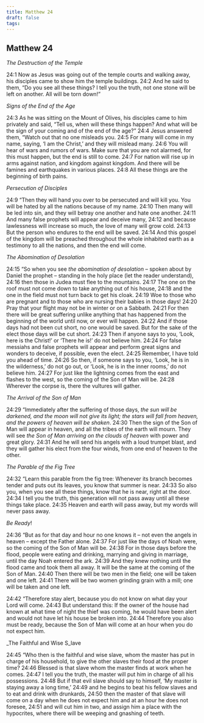```yaml
---
title: Matthew 24
draft: false
tags:
---
```


## Matthew 24
_The Destruction of the Temple_

24:1 Now as Jesus was going out of the temple courts and walking away, his disciples came to show him the temple buildings. 24:2 And he said to them, “Do you see all these things? I tell you the truth, not one stone will be left on another. All will be torn down!”

_Signs of the End of the Age_

24:3 As he was sitting on the Mount of Olives, his disciples came to him privately and said, “Tell us, when will these things happen? And what will be the sign of your coming and of the end of the age?” 24:4 Jesus answered them, “Watch out that no one misleads you. 24:5 For many will come in my name, saying, ‘I am the Christ,’ and they will mislead many. 24:6 You will hear of wars and rumors of wars. Make sure that you are not alarmed, for this must happen, but the end is still to come. 24:7 For nation will rise up in arms against nation, and kingdom against kingdom. And there will be famines and earthquakes in various places. 24:8 All these things are the beginning of birth pains.

_Persecution of Disciples_

24:9 “Then they will hand you over to be persecuted and will kill you. You will be hated by all the nations because of my name. 24:10 Then many will be led into sin, and they will betray one another and hate one another. 24:11 And many false prophets will appear and deceive many, 24:12 and because lawlessness will increase so much, the love of many will grow cold. 24:13 But the person who endures to the end will be saved. 24:14 And this gospel of the kingdom will be preached throughout the whole inhabited earth as a testimony to all the nations, and then the end will come.

_The Abomination of Desolation_

24:15 “So when you see _the abomination of desolation_ – spoken about by Daniel the prophet – standing in the holy place (let the reader understand), 24:16 then those in Judea must flee to the mountains. 24:17 The one on the roof must not come down to take anything out of his house, 24:18 and the one in the field must not turn back to get his cloak. 24:19 Woe to those who are pregnant and to those who are nursing their babies in those days! 24:20 Pray that your flight may not be in winter or on a Sabbath. 24:21 For then there will be great suffering unlike anything that has happened from the beginning of the world until now, or ever will happen. 24:22 And if those days had not been cut short, no one would be saved. But for the sake of the elect those days will be cut short. 24:23 Then if anyone says to you, ‘Look, here is the Christ!’ or ‘There he is!’ do not believe him. 24:24 For false messiahs and false prophets will appear and perform great signs and wonders to deceive, if possible, even the elect. 24:25 Remember, I have told you ahead of time. 24:26 So then, if someone says to you, ‘Look, he is in the wilderness,’ do not go out, or ‘Look, he is in the inner rooms,’ do not believe him. 24:27 For just like the lightning comes from the east and flashes to the west, so the coming of the Son of Man will be. 24:28 Wherever the corpse is, there the vultures will gather.

_The Arrival of the Son of Man_

24:29 “Immediately after the suffering of those days, _the sun will be darkened, and the moon will not give its light; the stars will fall from heaven, and the powers of heaven will be shaken_. 24:30 Then the sign of the Son of Man will appear in heaven, and all the tribes of the earth will mourn. They will see _the Son of Man arriving on the clouds of heaven_ with power and great glory. 24:31 And he will send his angels with a loud trumpet blast, and they will gather his elect from the four winds, from one end of heaven to the other.

_The Parable of the Fig Tree_

24:32 “Learn this parable from the fig tree: Whenever its branch becomes tender and puts out its leaves, you know that summer is near. 24:33 So also you, when you see all these things, know that he is near, right at the door. 24:34 I tell you the truth, this generation will not pass away until all these things take place. 24:35 Heaven and earth will pass away, but my words will never pass away.

_Be Ready_!

24:36 “But as for that day and hour no one knows it – not even the angels in heaven – except the Father alone. 24:37 For just like the days of Noah were, so the coming of the Son of Man will be. 24:38 For in those days before the flood, people were eating and drinking, marrying and giving in marriage, until the day Noah entered the ark. 24:39 And they knew nothing until the flood came and took them all away. It will be the same at the coming of the Son of Man. 24:40 Then there will be two men in the field; one will be taken and one left. 24:41 There will be two women grinding grain with a mill; one will be taken and one left.

24:42 “Therefore stay alert, because you do not know on what day your Lord will come. 24:43 But understand this: If the owner of the house had known at what time of night the thief was coming, he would have been alert and would not have let his house be broken into. 24:44 Therefore you also must be ready, because the Son of Man will come at an hour when you do not expect him.

_The Faithful and Wise S_lave

24:45 “Who then is the faithful and wise slave, whom the master has put in charge of his household, to give the other slaves their food at the proper time? 24:46 Blessed is that slave whom the master finds at work when he comes. 24:47 I tell you the truth, the master will put him in charge of all his possessions. 24:48 But if that evil slave should say to himself, ‘My master is staying away a long time,’ 24:49 and he begins to beat his fellow slaves and to eat and drink with drunkards, 24:50 then the master of that slave will come on a day when he does not expect him and at an hour he does not foresee, 24:51 and will cut him in two, and assign him a place with the hypocrites, where there will be weeping and gnashing of teeth.
